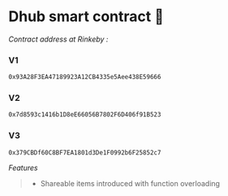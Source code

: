 # Dhub smart contract 🚀

_Contract address at Rinkeby :_

### V1

```sh
0x93A28F3EA47189923A12CB4335e5Aee438E59666
```

### V2

```sh
0x7d8593c1416b1D8eE66056B7802F6D406f91B523
```

### V3

```sh
0x379CBDf60C8BF7EA1801d3De1F0992b6F25852c7
```

_Features_

> - Shareable items introduced with function overloading
